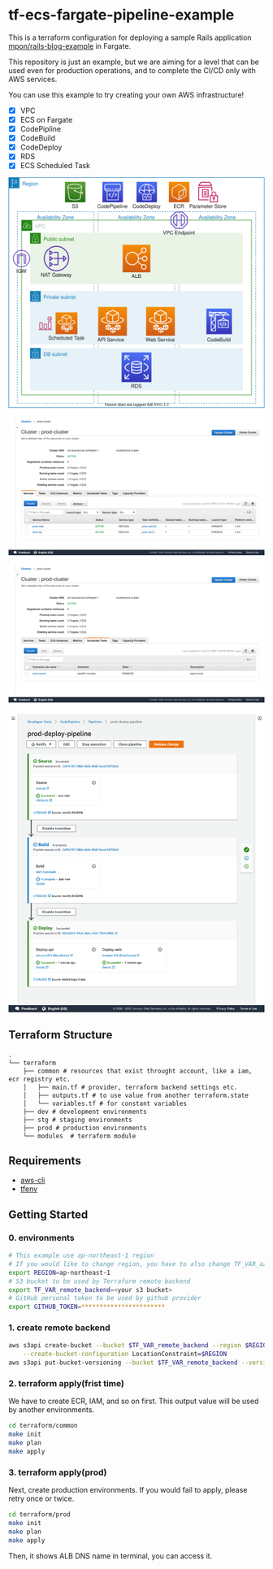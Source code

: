 # tf-ecs-fargate-pipeline-example

This is a terraform configuration for deploying a sample Rails application [mpon/rails-blog-example](https://github.com/mpon/rails-blog-example) in Fargate.

This repository is just an example, but we are aiming for a level that can be used even for production operations, and  to complete the CI/CD only with AWS services.

You can use this example to try creating your own AWS infrastructure!

- [x] VPC
- [x] ECS on Fargate
- [x] CodePipline
- [x] CodeBuild
- [x] CodeDeploy
- [x] RDS
- [x] ECS Scheduled Task

![structure](docs/aws.drawio.svg)
![ecs](docs/ecs.png)
![scheduled_task](docs/scheduled_task.png)
![codepipeline](docs/codepipeline.png)

## Terraform Structure

```console
.
└── terraform
    ├── common # resources that exist throught account, like a iam, ecr registry etc.
    │   ├── main.tf # provider, terraform backend settings etc.
    │   ├── outputs.tf # to use value from another terraform.state
    │   └── variables.tf # for constant variables
    ├── dev # development environments
    ├── stg # staging environments
    ├── prod # production environments
    └── modules  # terraform module
```

## Requirements

- [aws-cli](https://aws.amazon.com/jp/cli/)
- [tfenv](https://github.com/tfutils/tfenv)

## Getting Started

### 0. environments

```bash
# This example use ap-northeast-1 region
# If you would like to change region, you have to also change TF_VAR_azs
export REGION=ap-northeast-1
# S3 bucket to be used by Terraform remote backend
export TF_VAR_remote_backend=<your s3 bucket>
# GitHub personal token to be used by github provider
export GITHUB_TOKEN=***********************
```

### 1. create remote backend

```bash
aws s3api create-bucket --bucket $TF_VAR_remote_backend --region $REGION \
    --create-bucket-configuration LocationConstraint=$REGION
aws s3api put-bucket-versioning --bucket $TF_VAR_remote_backend --versioning-configuration Status=Enabled
```

### 2. terraform apply(frist time)

We have to create ECR, IAM, and so on first. This output value will be used by another environments.

```bash
cd terraform/common
make init
make plan
make apply
```

### 3. terraform apply(prod)

Next, create production environments. If you would fail to apply, please retry once or twice.

```bash
cd terraform/prod
make init
make plan
make apply
```

Then, it shows ALB DNS name in terminal, you can access it.
